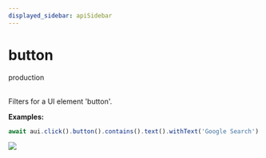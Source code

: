 ```yaml
---
displayed_sidebar: apiSidebar
---
```

# button
<span class="theme-doc-version-badge badge badge--success">production</span><br/><br/>

Filters for a UI element 'button'.

**Examples:** 
```typescript
await aui.click().button().contains().text().withText('Google Search').exec()
```

![](/img/gif/button.gif)

